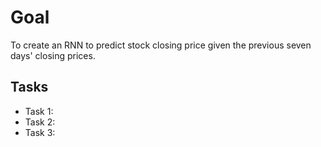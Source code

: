 # Goal 
To create an RNN to predict stock closing price given the previous seven days' closing prices.

## Tasks
- Task 1:  
- Task 2:
- Task 3:

